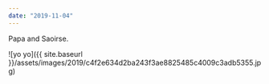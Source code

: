 ```yaml
---
date: "2019-11-04"
---
```


Papa and Saoirse.

![yo yo]({{ site.baseurl }}/assets/images/2019/c4f2e634d2ba243f3ae8825485c4009c3adb5355.jpg)
